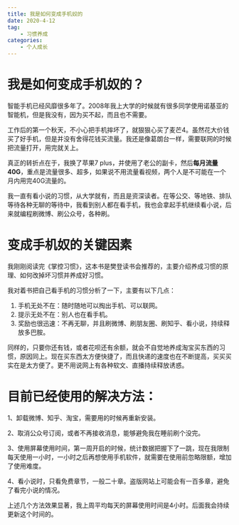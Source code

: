 ```yaml
---
title: 我是如何变成手机奴的
date: 2020-4-12
tag:
    - 习惯养成
categories:
    - 个人成长
---
```


# 我是如何变成手机奴的？



智能手机已经风靡很多年了。2008年我上大学的时候就有很多同学使用诺基亚的智能机，但是我没有，因为买不起，而且也不需要。

工作后的第一个秋天，不小心把手机摔坏了，就狠狠心买了麦芒4。虽然花大价钱买了好手机，但是并没有舍得花钱买流量。我还是像葛朗台一样，需要联网的时候把流量打开，用完就关上。

真正的转折点在于，我换了苹果7 plus，并使用了老公的副卡，然后**每月流量40G**，重点是流量很多、超多，如果说不用流量看视频，两个人是不可能在一个月内用完40G流量的。

我一直有看小说的习惯，从大学就有，而且是资深读者。在等公交、等地铁、排队等待各种无聊的等待中，我看到别人都在看手机，我也会拿起手机继续看小说，后来就编程刷微博、刷公众号，各种刷。



# 变成手机奴的关键因素

我刚刚阅读完《掌控习惯》，这本书是樊登读书会推荐的，主要介绍养成习惯的原理、如何改掉坏习惯并养成好习惯。

我对着书把自己看手机的习惯分析了一下，主要有以下几点：

1. 手机无处不在：随时随地可以掏出手机、可以联网。
2. 提示无处不在：别人也在看手机。
3. 奖励也很迅速：不再无聊，并且刷微博、刷朋友圈、刷知乎、看小说，持续释放多巴胺。

同样的，只要你还有钱，或者花呗还有余额，就会不自觉地养成淘宝买东西的习惯，原因同上。现在买东西太方便快捷了，而且快递的速度也在不断提高，买买买实在是太方便了。更不用说网上有各种软文、直播持续释放诱惑。

# 目前已经使用的解决方法：

1、卸载微博、知乎、淘宝，需要用的时候再重新安装。

2、取消公众号订阅，或者不再接收消息，能够避免我在睡前刷个没完。

3、使用屏幕使用时间，第一周开启的时候，统计数据把握下了一跳，现在我限制每天使用一小时，一小时之后再想使用手机软件，就需要在使用前忽略限额，增加了使用难度。

4、看小说时，只看免费章节，一般二十章。盗版网站上可能会有一百多章，避免了看完小说的情况。

上述几个方法效果显著，我上周平均每天的屏幕使用时间是4小时。后面我会持续更新这个时间的。